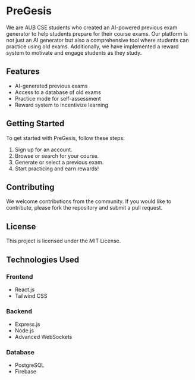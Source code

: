 # PreGesis

We are AUB CSE students who created an AI-powered previous exam generator to help students prepare for their course exams. Our platform is not just an AI generator but also a comprehensive tool where students can practice using old exams. Additionally, we have implemented a reward system to motivate and engage students as they study.

## Features

- AI-generated previous exams
- Access to a database of old exams
- Practice mode for self-assessment
- Reward system to incentivize learning

## Getting Started

To get started with PreGesis, follow these steps:

1. Sign up for an account.
2. Browse or search for your course.
3. Generate or select a previous exam.
4. Start practicing and earn rewards!

## Contributing

We welcome contributions from the community. If you would like to contribute, please fork the repository and submit a pull request.

## License

This project is licensed under the MIT License.

## Technologies Used

### Frontend
- React.js
- Tailwind CSS

### Backend
- Express.js
- Node.js
- Advanced WebSockets

### Database
- PostgreSQL
- Firebase
